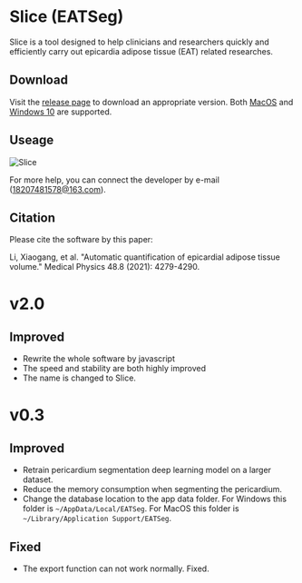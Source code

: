 # Slice (EATSeg)
Slice is a tool designed to help clinicians and researchers quickly and efficiently carry out epicardia adipose tissue (EAT) related researches.

## Download

Visit the [release page](https://github.com/MountainAndMorning/EATSeg/releases) to download an appropriate version. Both [MacOS](https://github.com/MountainAndMorning/EATSeg/releases/download/v2.0/Slice-2.0.0.dmg.zip) and [Windows 10](https://github.com/MountainAndMorning/EATSeg/releases/download/v2.0/Slice.Setup.2.0.0.exe) are supported.

## Useage

![Slice](Slice.gif)

For more help, you can connect the developer by e-mail (18207481578@163.com).

## Citation

Please cite the software by this paper:

Li, Xiaogang, et al. "Automatic quantification of epicardial adipose tissue volume." Medical Physics 48.8 (2021): 4279-4290.

# v2.0
## Improved
- Rewrite the whole software by javascript
- The speed and stability are both highly improved
- The name is changed to Slice.

# v0.3
## Improved
- Retrain pericardium segmentation deep learning model on  a larger dataset.
- Reduce the memory consumption when segmenting the pericardium.
- Change the database location to the app data folder. For Windows this folder is `~/AppData/Local/EATSeg`. For MacOS this folder is `~/Library/Application Support/EATSeg`.

## Fixed
- The export function can not work normally. Fixed.




